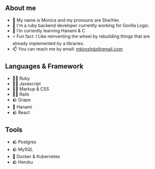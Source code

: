 ## About me

- 👋 My name is Monica and my pronouns are She/Her.
- 🔭 I'm a ruby backend developer currently working for Gorilla Logic.
- 🌱 I’m currently learning Hanami & C
- ⚡ Fun fact: I Like reinventing the wheel by rebuilding things that are already implemented by a libraries.
- 📫 You can reach me by email: mkiroshdz@gmail.com

## Languages & Framework

- 🧙‍♀️ Ruby
- 🤹🏽 Javascript
- 🤹🏽 Markup & CSS
- 🤹🏽 Rails
- 🪨 Grape
- 🌱 Hanami
- 🪨 React

## Tools

- 🪨 Postgres
- 🪨 MySQL
- 🌱 Docker & Kubernetes
- 🪨 Heroku
